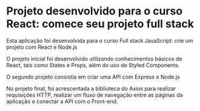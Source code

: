 # Projeto desenvolvido para o curso React: comece seu projeto full stack

Esta aplicação foi desenvolvida para o curso Full stack JavaScript: crie um projeto com React e Node.js

O projeto inicial foi desenvolvido utilizando conhecimentos básicos de React, tais como States e Props, além do uso de Styled Components. 

O segundo projeto consistia em criar uma API com Express e Node.js

No projeto final, foi acrescentada a biblioteca do Axios para realizar requisições HTTP, realizar um fluxo de navegação entre as páginas da  aplicação e conectar a API com o Front-end.
